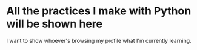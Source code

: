 # All the practices I make with Python will be shown here
I want to show whoever's browsing my profile what I'm currently learning.
